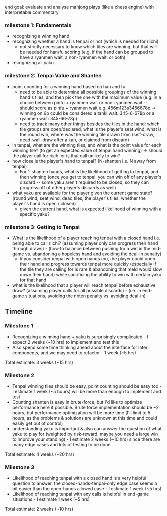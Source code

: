 end goal: evaluate and analyse mahjong plays (like a chess engine) with interpretable commentary

### milestone 1: Fundamentals

- recognizing a winning hand
- recognizing whether a hand is tenpai or not (which is needed for riichi)
  - not strictly necessary to know which tiles are winning, but that will be needed for han/fu scoring (e.g. if the hand can be grouped to have a ryanmen wait, a non-ryanmen wait, or both)
- recognizing all yaku

### milestone 2: Tenpai Value and Shanten

- point counting for a winning hand based on han and fu
  - need to be able to determine all possible groupings of the winning hand's tiles, and then pick the one with the maximum value (e.g. in a choice between pinfu + ryanmen wait or non-ryanmen wait -- should score as pinfu + ryanmen wait e.g. 456m123s3456678p -> winning on 6p could be considered a tanki wait: 345-6-678p or a ryanmen wait: 345-66-78p)
  - need to track many other things besides the tiles in the hand: which tile groups are open/declared, what is the player's seat wind, what is the round win, where was the winning tile drawn from (self-draw, dead-wall-draw after a kan, or claimed from discard)
- in tenpai, what are the winning tiles, and what is the point value for each winning tile? (to get an expected value of tenpai hand winning) -> should the player call for riichi or is that call unlikely to win?
- how close is the player's hand to tenpai? (N-shanten i.e. N away from tenpai)
  - For 1-shanten hands, what is the likelihood of getting to tenpai, and then winning (once you get to tenpai, you can win off of any player's discard -- some yaku aren't required to be closed, so they can progress off of other player's discards as well)
- what yaku are available for the player given the current game state? (round wind, seat wind, dead tiles, the player's tiles, whether the player's hand is open / closed)
  - given the current hand, what is expected likelihood of winning with a specific yaku?

### milestone 3: Getting to Tenpai

- What is the likelihood of a player reaching tenpai with a closed hand i.e. being able to call riichi? (assuming player only can progress their hand through draws) - (how to balance between pushing for a win in the mid-game vs. abandoning a hopeless hand and avoiding the deal-in penalty)
  - if you consider tenpai with open hands too, the player could open their hand and progress towards tenpai more quickly (especially if the tile they are calling for is rare & abandoning that meld would slow down their hand) while sacrificing the ability to win with certain yaku for that hand
- what is the likelihood that a player will reach tenpai before exhaustive draw? (assuming player calls for all possible discards) - (i.e. in end-game situations, avoiding the noten penalty vs. avoiding deal-in)

## Timeline

### Milestone 1

- Recognizing a winning hand + yaku is surprisingly complicated - I expect 2 weeks (~10 hrs) to implement and test this
- Also spend some time thinking ahead about the interface for later components, and we may need to refactor - 1 week (~5 hrs)

Total estimate: 3 weeks (~15 hrs)

### Milestone 2

- Tenpai winning tiles should be easy, point counting should be easy too - I estimate 1 week (~5 hours) will be more than enough to implement and test
- Counting shanten is easy in brute-force, but I'd like to optimize performance here if possible. Brute force implementation should be ~2 hours, but performance optimization will be more time (I'll limit to 5 hours, as the problems & solutions are unknown at this time and could easily get out of control)
- understanding yaku is important & also can answer the question of what yaku to play for (weighted by risk-reward, maybe you need a large win to improve your standing) - I estimate 2 weeks (~10 hrs) since there are many edge cases and lots of testing to be done

Total estimate: 4 weeks (~20 hrs)

### Milestone 3

- Likelihood of reaching tenpai with a closed hand is a very helpful question to answer, the closed-hands-tenpai-only edge case seems a bit easier than the open-hands allowed case - I estimate 1 week (~5 hrs)
- Likelihood of reaching tenpai with any calls is helpful in end-game situations - I estimate 1 week (~5 hrs)

Total estimate: 2 weeks (~10 hrs)
